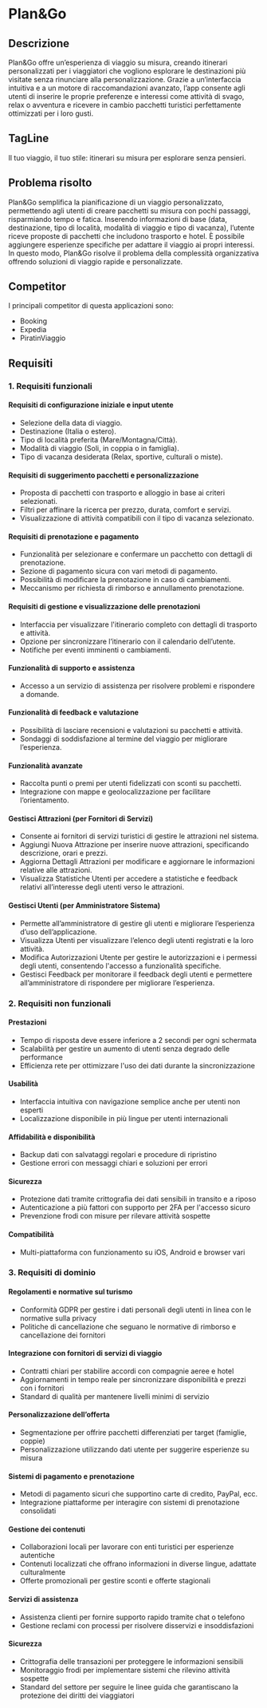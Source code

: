 # Plan&Go
## Descrizione
Plan&Go offre un’esperienza di viaggio su misura, creando itinerari personalizzati per i viaggiatori che vogliono esplorare le destinazioni più visitate senza rinunciare alla personalizzazione. Grazie a un’interfaccia intuitiva e a un motore di raccomandazioni avanzato, l’app consente agli utenti di inserire le proprie preferenze e interessi come attività di svago, relax o avventura e ricevere in cambio pacchetti turistici perfettamente ottimizzati per i loro gusti.
## TagLine
Il tuo viaggio, il tuo stile: itinerari su misura per esplorare senza pensieri.
## Problema risolto
Plan&Go semplifica la pianificazione di un viaggio personalizzato, permettendo agli utenti di creare pacchetti su misura con pochi passaggi, risparmiando tempo e fatica. Inserendo informazioni di base (data, destinazione, tipo di località, modalità di viaggio e tipo di vacanza), l’utente riceve proposte di pacchetti che includono trasporto e hotel. È possibile aggiungere esperienze specifiche per adattare il viaggio ai propri interessi. In questo modo, Plan&Go risolve il problema della complessità organizzativa offrendo soluzioni di viaggio rapide e personalizzate.
## Competitor
I principali competitor di questa applicazioni sono:
- Booking
- Expedia
- PiratinViaggio
## Requisiti
### 1. Requisiti funzionali

#### Requisiti di configurazione iniziale e input utente
- Selezione della data di viaggio.
- Destinazione (Italia o estero).
- Tipo di località preferita (Mare/Montagna/Città).
- Modalità di viaggio (Soli, in coppia o in famiglia).
- Tipo di vacanza desiderata (Relax, sportive, culturali o miste).
#### Requisiti di suggerimento pacchetti e personalizzazione
- Proposta di pacchetti con trasporto e alloggio in base ai criteri selezionati.
- Filtri per affinare la ricerca per prezzo, durata, comfort e servizi.
- Visualizzazione di attività compatibili con il tipo di vacanza selezionato.
#### Requisiti di prenotazione e pagamento
- Funzionalità per selezionare e confermare un pacchetto con dettagli di prenotazione.
- Sezione di pagamento sicura con vari metodi di pagamento.
- Possibilità di modificare la prenotazione in caso di cambiamenti.
- Meccanismo per richiesta di rimborso e annullamento prenotazione.
#### Requisiti di gestione e visualizzazione delle prenotazioni
- Interfaccia per visualizzare l'itinerario completo con dettagli di trasporto e attività.
- Opzione per sincronizzare l’itinerario con il calendario dell’utente.
- Notifiche per eventi imminenti o cambiamenti.
#### Funzionalità di supporto e assistenza
- Accesso a un servizio di assistenza per risolvere problemi e rispondere a domande.
#### Funzionalità di feedback e valutazione
- Possibilità di lasciare recensioni e valutazioni su pacchetti e attività.
- Sondaggi di soddisfazione al termine del viaggio per migliorare l’esperienza.
#### Funzionalità avanzate
- Raccolta punti o premi per utenti fidelizzati con sconti su pacchetti.
- Integrazione con mappe e geolocalizzazione per facilitare l’orientamento.
#### Gestisci Attrazioni (per Fornitori di Servizi)
- Consente ai fornitori di servizi turistici di gestire le attrazioni nel sistema.
- Aggiungi Nuova Attrazione per inserire nuove attrazioni, specificando descrizione, orari e prezzi.
- Aggiorna Dettagli Attrazioni per modificare e aggiornare le informazioni relative alle attrazioni.
- Visualizza Statistiche Utenti per accedere a statistiche e feedback relativi all’interesse degli utenti verso le attrazioni.
#### Gestisci Utenti (per Amministratore Sistema)
- Permette all’amministratore di gestire gli utenti e migliorare l’esperienza d’uso dell’applicazione.
- Visualizza Utenti per visualizzare l’elenco degli utenti registrati e la loro attività.
- Modifica Autorizzazioni Utente per gestire le autorizzazioni e i permessi degli utenti, consentendo l'accesso a funzionalità specifiche.
- Gestisci Feedback per monitorare il feedback degli utenti e permettere all’amministratore di rispondere per migliorare l’esperienza.
### 2. Requisiti non funzionali 
#### Prestazioni
- Tempo di risposta deve essere inferiore a 2 secondi per ogni schermata
- Scalabilità per gestire un aumento di utenti senza degrado delle performance
- Efficienza rete per ottimizzare l'uso dei dati durante la sincronizzazione
#### Usabilità
- Interfaccia intuitiva con navigazione semplice anche per utenti non esperti
- Localizzazione disponibile in più lingue per utenti internazionali
#### Affidabilità e disponibilità
- Backup dati con salvataggi regolari e procedure di ripristino
- Gestione errori con messaggi chiari e soluzioni per errori
#### Sicurezza
- Protezione dati tramite crittografia dei dati sensibili in transito e a riposo
- Autenticazione a più fattori con supporto per 2FA per l'accesso sicuro
- Prevenzione frodi con misure per rilevare attività sospette
#### Compatibilità
- Multi-piattaforma con funzionamento su iOS, Android e browser vari
### 3. Requisiti di dominio
#### Regolamenti e normative sul turismo
- Conformità GDPR per gestire i dati personali degli utenti in linea con le normative sulla privacy
- Politiche di cancellazione che seguano le normative di rimborso e cancellazione dei fornitori
#### Integrazione con fornitori di servizi di viaggio
- Contratti chiari per stabilire accordi con compagnie aeree e hotel
- Aggiornamenti in tempo reale per sincronizzare disponibilità e prezzi con i fornitori
- Standard di qualità per mantenere livelli minimi di servizio
#### Personalizzazione dell’offerta
- Segmentazione per offrire pacchetti differenziati per target (famiglie, coppie)
- Personalizzazione utilizzando dati utente per suggerire esperienze su misura
#### Sistemi di pagamento e prenotazione
- Metodi di pagamento sicuri che supportino carte di credito, PayPal, ecc.
- Integrazione piattaforme per interagire con sistemi di prenotazione consolidati
#### Gestione dei contenuti
- Collaborazioni locali per lavorare con enti turistici per esperienze autentiche
- Contenuti localizzati che offrano informazioni in diverse lingue, adattate culturalmente
- Offerte promozionali per gestire sconti e offerte stagionali
#### Servizi di assistenza
- Assistenza clienti per fornire supporto rapido tramite chat o telefono
- Gestione reclami con processi per risolvere disservizi e insoddisfazioni
#### Sicurezza
- Crittografia delle transazioni per proteggere le informazioni sensibili
- Monitoraggio frodi per implementare sistemi che rilevino attività sospette
- Standard del settore per seguire le linee guida che garantiscano la protezione dei diritti dei viaggiatori

